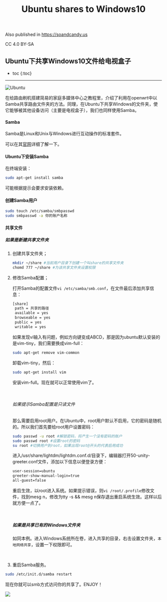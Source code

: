 ﻿---
tags: IT Systems Media
title: Ubuntu shares to Windows10
excerpt: Samba的运用
---

Also published in https://soandcandy.us

CC 4.0 BY-SA

## Ubuntu下共享Windows10文件给电视盒子 ##

* toc
{:toc}

----

![Ubuntu](https://assets.ubuntu.com/v1/c037fd75-ubuntu-logo.png)



在给路由刷机搭建简易的家庭多媒体中心之教程里，介绍了利用在openwrt中以Samba共享路由文件夹的方法。同理，在Ubuntu下共享Windows的文件夹，使它能够被其他设备访问（主要是电视盒子），我们也同样使用Samba。



#### Samba ####

Samba是Linux和Unix与Windows进行互动操作的标准套件。

可以在其[官网](https://www.samba.org/samba/what_is_samba.html)详细了解一下。



#### Ubuntu下安装Samba ####

在终端安装：

```bash
sudo apt-get install samba
```

可能根据提示会要求安装依赖。



#### 创建Samba用户 ####

```bash
sudo touch /etc/samba/smbpasswd
sudo smbpasswd -a 你的账户名称
```



#### 共享文件 ####

##### 如果是新建共享文件夹 #####

1. 创建共享文件夹；

   ```bash
   mkdir ~/share #当前用户目录下创建一个叫share的共享文件夹
   chomd 777 ~/share #为该共享文件夹设置权限
   ```

2. 修改Samba配置；

   打开Samba的配置文件`vi /etc/samba/smb.conf`，在文件最后添加共享信息：

   ```bash
   [share]
   	path = 共享的路径
   	available = yes
   	browseable = yes
   	public = yes
   	writable = yes
   ```

   如果发现vi输入有问题，例如方向键变成ABCD，那是因为ubuntu默认安装的是vim-tiny，我们需要换成vim-full：

   ```bash
   sudo apt-get remove vim-common
   ```

   卸载vim-tiny，然后：

   ```bash
   sudo apt-get install vim
   ```

   安装vim-full。现在就可以正常使用vim了。

   ​

   ###### 如果提示Samba配置是只读文件 ######

   那么需要启用root用户。在Ubuntu中，root用户默认不启用，它的密码是随机的。所以我们首先要给root用户设置密码：

   ```bash
   sudo passwd -u root #解锁密码，将产生一个没有密码的账户
   sudo passwd root #设置root的密码
   su root #切换用户到root，如果出现root@开头的代表启用成功
   ```

   进入/usr/share/lightdm/lightdm.conf.d/目录下，编辑器打开50-unity-greeter.conf文件，添加以下信息以便登录方便：

   ```bash
   user-session=ubuntu
   greeter-show-manual-login=true
   all-guest=false
   ```

   重启生效，以root进入系统。如果提示错误，则`vi /root/.profile`修改文件，找到mesg n，修改为tty -s && mesg n保存退出重启系统生效。这样以后就方便一点了。

   ​

   ##### 如果是共享已有的Windows文件夹 #####

   如同本例。进入Windows系统所在卷，进入共享的目录，右击设置文件夹，`本地网络共享`，设置一下权限即可。

   ​

3. 重启Samba服务。

```bash
sudo /etc/init.d/samba restart
```

现在你就可以smb方式访问你的共享了。ENJOY！


![](https://soandcandy.us/wp-content/uploads/2018/03/end.jpg)
